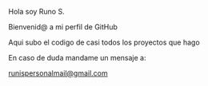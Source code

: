 Hola soy Runo S.

Bienvenid@ a mi perfil de GitHub

Aqui subo el codigo de casi todos los proyectos que hago

En caso de duda mandame un mensaje a: 

runispersonalmail@gmail.com

<!---
SRuno/SRuno is a ✨ special ✨ repository because its `README.md` (this file) appears on your GitHub profile.
You can click the Preview link to take a look at your changes.
--->
